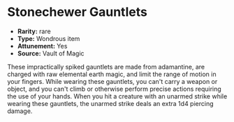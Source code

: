 
# Stonechewer Gauntlets

* **Rarity:** rare
* **Type:** Wondrous item
* **Attunement:** Yes
* **Source:** Vault of Magic


These impractically spiked gauntlets are made from adamantine, are charged with raw elemental earth magic, and limit the range of motion in your fingers. While wearing these gauntlets, you can't carry a weapon or object, and you can't climb or otherwise perform precise actions requiring the use of your hands. When you hit a creature with an unarmed strike while wearing these gauntlets, the unarmed strike deals an extra 1d4 piercing damage.
